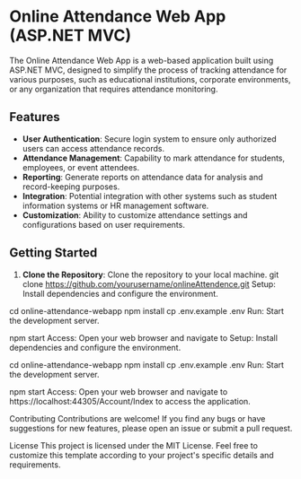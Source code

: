 # Online Attendance Web App (ASP.NET MVC)

The Online Attendance Web App is a web-based application built using ASP.NET MVC, designed to simplify the process of tracking attendance for various purposes, such as educational institutions, corporate environments, or any organization that requires attendance monitoring.

## Features

- **User Authentication**: Secure login system to ensure only authorized users can access attendance records.
- **Attendance Management**: Capability to mark attendance for students, employees, or event attendees.
- **Reporting**: Generate reports on attendance data for analysis and record-keeping purposes.
- **Integration**: Potential integration with other systems such as student information systems or HR management software.
- **Customization**: Ability to customize attendance settings and configurations based on user requirements.

## Getting Started

1. **Clone the Repository**: Clone the repository to your local machine.
   git clone https://github.com/yourusername/onlineAttendence.git
Setup: Install dependencies and configure the environment.

cd online-attendance-webapp
npm install
cp .env.example .env
Run: Start the development server.

npm start
Access: Open your web browser and navigate to Setup: Install dependencies and configure the environment.

cd online-attendance-webapp
npm install
cp .env.example .env
Run: Start the development server.

npm start
Access: Open your web browser and navigate to https://localhost:44305/Account/Index to access the application.

Contributing
Contributions are welcome! If you find any bugs or have suggestions for new features, please open an issue or submit a pull request.

License
This project is licensed under the MIT License.
Feel free to customize this template according to your project's specific details and requirements.







